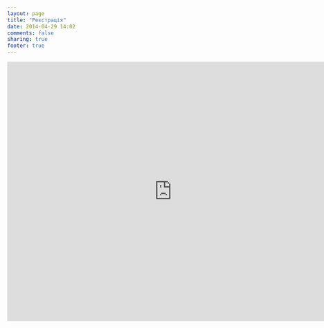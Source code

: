 ```yaml
---
layout: page
title: "Реєстрація"
date: 2014-04-29 14:02
comments: false
sharing: true
footer: true
---
```


<iframe src="https://docs.google.com/forms/d/1dVtCzypvmEbdrtgM3bPwL3PkCNVg38UQKYVg-m86Rv0/viewform?embedded=true" width="760" height="600" frameborder="0" marginheight="0" marginwidth="0">Loading...</iframe>

